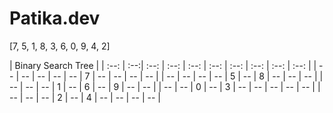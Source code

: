 # Patika.dev

[7, 5, 1, 8, 3, 6, 0, 9, 4, 2]

| Binary Search Tree |
| :--: | :--:| :--: | :--: | :--: | :--: | :--: | :--: | :--: | :--: |
| -- | -- | -- | -- | -- | 7 | -- | -- | -- | -- |
| -- | -- | -- | -- | 5 | -- | 8 | -- | -- | -- |
| -- | -- | -- | 1 | -- | 6 | -- | 9 | -- | -- |
| -- | -- | 0 | -- | 3 | -- | -- | -- | -- | -- |
| -- | -- | -- | 2 | -- | 4 | -- | -- | -- | -- |
